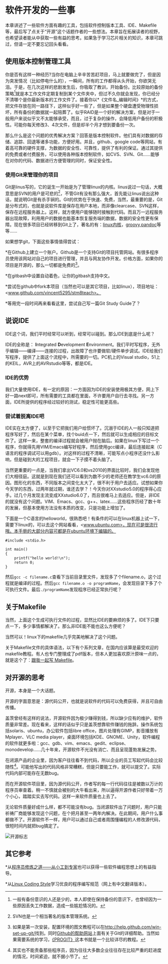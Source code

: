 # 软件开发的一些事 #

本章讲述了一些软件方面有趣的工具，包括软件控制版本工具、IDE、Makefile等，最后写了点关于“开源”这个话题作者的一些想法。本章旨在拓展读者的视野，也希望读者能从中获取一些有益的思考。如果急于学习芯片相关的知识，本章可跳过，但请一定不要忘记回头看看。

## 使用版本控制管理工具 ##
你是否有这样一种经历?当你在电脑上辛辛苦苦赶项目，马上就要做完了，但是因为突发情况（比如停电什么的），一瞬间，所有的工作都得从头开始，你欲哭无泪。于是，在几次这样的悲剧发生后，你吸取了教训，开始备份。比较原始的备份策略[^16]就是本工作文件定期复制到某个文件夹中，但过不久你就会发现，你已经分不清哪个是你最新版本的工作文件了。接着你以*《文件名_编辑时间》*的方式，把文件存放在同一路径下，这样似乎好一些了，但是如果整个硬盘遭受物理性损坏，所有备份的数据就一起陪葬了。似乎RAID是一个好的解决方案，但是对于一般用户来说似乎又不太能够承受，而且，过于复杂的操作，会降低用户备份的积极性。可能你每天修改3、4次文件，但是却半个月才想到要备份一次。

[^16]:一般有备份意识的人还是少的，本人即使在保持备份的意识下，也曾经因为一些原因丢失工作数据，造成一些尴尬情况的。

那么什么是这个问题的优秀解决方案？回答是版本控制软件。他们具有对数据的存储、追踪、回退等诸多功能，方便好用。并且，github、google code等网站，有着高可靠的硬件支撑，为数据的安全性、可靠性，提供了有利的保证。通过其提供的免费或者付费服务，可以使用各种版本控制软件，如CVS、SVN、Git……能够在对你的代码、数据进行方便管理的同时，保证安全性。

### 使用Git来管理你的项目 ###
Git是linus写的，它的诞生一开始是为了管理linux的内核。linus说过一句话，大概意思是SVN的用户是可悲的[^17]，不管Git有没有那么强大，首先能让linus说出这种话，就说明Git是有杀手锏的。Git的优势在于快速、免费，当然，最重要的是，Git是分布式的，也就是说软件库是保存在用户本地，而非像clearcase、SVN这样，保存在远程服务器上。这样，就方便用户能够随时接触到代码。而且万一远程服务器出现故障，利用用户的数据也能基本恢复服务端的数据，数据的安全性更有保障。现在很多项目已经转移到Git上了，著名的有：[linux内核](https://github.com/torvalds/linux)，[groovy](https://github.com/groovy/groovy-core),[pandoc](https://github.com/jgm/pandoc)等等……

[^17]:SVN也是一个相当著名的版本管理系统。

如果想学git，下面这些事情值得尝试：

*在Github上建立一个账户。Github是一个支持Git的项目托管网站。有很多程序员使用该网站对自己的项目进行管理，并且与网友协作开发。价格方面，如果你的项目是开源的，那么一切都是免费的[^18]。

[^18]:如果是第一次安装，配置环境的图文教程可以在<http://help.github.com/win-set-up-git/>找到。同时[Github的帮助网站](http://help.github.com/)上面有关于Git的详细帮助。当然如果需要系统的学习，[《PROGIT》](http://progit.org/)这本书就是一个比较详尽的教程。


*在gitbash中设置自动着色，让你的gitbash支持中文。

*尝试在github中fork本项目（当然也可以是其它项目，比如linux），项目地址：<www.github.com/vincent5295/stm8teach>。

*等用完一段时间再来看看这里，尝试自己写一篇Git Study Guide了？

## 说说IDE ##
IDE这个词，我们平时经常可以听到，经常可以碰到。那么IDE到底是什么呢？

IDE的全称是： **I**ntegrated **D**evelopment **E**nvironment。我们平时写程序，无外乎编辑——编译——连接的过程，出故障了也许要做软/硬件单步调试。IDE给我们写程序，提供了上面这个流程中，所需要的一切。PC机上的Visual studio，51上的KEIL，AVR上的AVRstudio等等，都是IDE。

### IDE的优势 ###
我们大量使用IDE，有一定的原因：一方面因为IDE的安装使用极其方便，网上下好一路next即可，所有需要的工具都在里面，不许要用户自行去寻找。另一方面，IDE所提供的程序经过较好的测试，稳定性可能更高些。

### 尝试着脱离IDE吧 ###
IDE实在太方便了，以至于它把我们用户给惯坏了。沉溺于IDE的人一般只知道把程序写好了，然后在某个菜单，找个buid点一下，然后就可以生成相应的目标文件了。这样一来，整套的编译过程就会被用户抛在脑后。如果在linux下写过一个程序，你就得先用VIM/Emacs编写好程序，然后使用gcc编译，最后连接起来（C语言的程序调试可以用gdb）。对这样的过程不清晰，可能写点小程序还没什么影响，但是碰到大的工程项目，就会一下子摸不着头脑了。

当然更重要的一点是，当我们拿出VC6.0和vs2010的界面比较时，我们会发现他们大相径庭。这就是到现在我们还可以看到为数不少的老师还在教学生vc6.0的原因。图形化的东西，不同版本之间变化太大了，很不利于用户去适应。试想如果你今天学的东西，过两年就过期，谁还去学？！今天你对XXstudio5.0的程序得心应手。过几个月发现主流变成XXstudio6.0了，而且很难马上去适应。但是，非IDE的就没有这个问题。VIM、Emacs、gcc、g++、latex……这些程序历经了数十年的发展，但基本使用方法没有本质的改变，只是功能上增加了。

下面是一个C语言的helloworld，很熟悉吧！有条件的可以在linux机器上试一下，需要下linux的，可以去这个网站看看，<www.ubuntu.com>，现在可是很流行哦。本手册的大部分内容可都是在ubuntu环境下编辑的。

~~~~~~~~~~~~~
#include <stdio.h>

int main()
{
	printf("hello world!\n");
	return 0;
}
~~~~~~~~~~~~~

然后`gcc -c filename.c`查看下当前目录里文件，发现多了个filename.o，这个过程就是编译的过程。然后`gcc filename.o -o programName`，会发现目录下多了个可执行文件。最后`./programName`发现程序已经正常执行呢？

## 关于Makefile ##

当然，上面这个生成可执行文件的过程，显然比IDE的要麻烦的多了。IDE下只要点一下，多少事情都解决了。那么非IDE能不能也这么方便呢？

当然可以！linux下的makefile几乎完美地解决了这个问题。

关于Makefile文件的具体语法，以下有个系列文章，在国内应该算是最受欢迎的makefile教程。有人也专门整理成了pdf版本，但本人更加喜欢原汁原味一点的，就是这个了：[跟我一起写 Makefile](http://blog.csdn.net/haoel/article/details/2886)。



## 对开源的思考 ##

开源，本身是一个大话题。

开源的字面意思是：源代码公开，也就是说软件的代码可以免费获得，并且可自由传播。

盖茨曾经有这样的说法，开源软件因为极少赚得到钱，所以缺少应有的维护，软件质量非常差。现在看来，这样的话似乎只是盖茨想靠软件赚钱的拖辞。操作系统包括solaris、ubuntu，办公软件包括libre office，图片处理有GIMP，影音播放有Mplayer、VLC media player，桌面环境包括KDE、GNOME、Unity，软件编程的软件就更多啦：gcc、gdb、vim、emacs、gedit、eclipse、monodevelop……几十年来，开源软件不光没有消亡、而且呈现蓬勃发展之势。

在闭源产品的企业里，因为客户往往看不到代码，所以企业的员工写起代码会比较随性[^19]。可能他写出的代码风格非常糟糕，但是只要能工作，就可以提交了。实际代码内部可能存在无数bug。

[^19]:其实也不能责备那些程序员，因为往往大多数企业往往存在比较严重的赶进度的情况，时间紧迫，就不据小节了。

而在开源软件项目里，因为源代码公开，作者写的每一行代码往往是被数以万计的程序员审查着。稍一不慎就会被别的大牛看出来，所以逼得开源作者只好带着一万个小心，踏踏实实去写代码。这样一来软件质量也上去了。

无论软件质量好成什么样，都不可能没有bug。当闭源软件出了问题时，用户只能祈祷厂商能够发现这个问题，在个把月甚至一两年内解决。在此期间，用户什么事都做不了。开源软件不一样，用户可以通过自己或者周围懂编程的人修改源代码，很短时间内就把bug搞定了。


![开源标志](figures/opensourceicon.jpg)




## 其它参考 ##
*从[程序员修炼之道——从小工到专家](http://www.amazon.cn/%E7%A8%8B%E5%BA%8F%E5%91%98%E4%BF%AE%E7%82%BC%E4%B9%8B%E9%81%93-%E4%BB%8E%E5%B0%8F%E5%B7%A5%E5%88%B0%E4%B8%93%E5%AE%B6-%E4%BA%A8%E7%89%B9/dp/B004GV08CY/ref=sr_1_1?ie=UTF8&qid=1336305524&sr=8-1)也可以获得一些软件编程思想上的有益指导。

*从[Linux Coding Style](https://github.com/torvalds/linux/blob/master/Documentation/CodingStyle)学习优良的程序编写规范（网上有中文翻译版本）。

